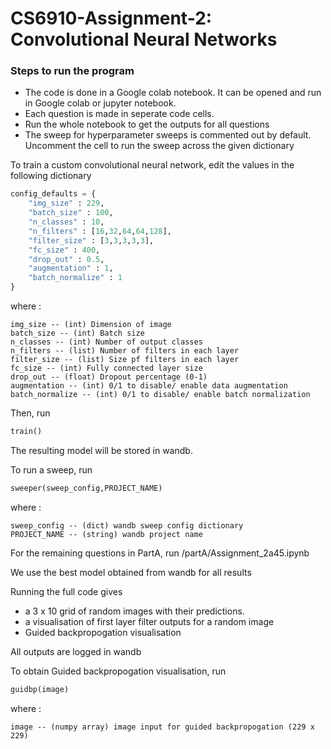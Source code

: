 # CS6910-Assignment-2: Convolutional Neural Networks

### Steps to run the program
- The code is done in a Google colab notebook. It can be opened and run in Google colab or jupyter notebook.
- Each question is made in seperate code cells. 
- Run the whole notebook to get the outputs for all questions
- The sweep for hyperparameter sweeps is commented out by default. Uncomment the cell to run the sweep across the given dictionary


To train a custom convolutional neural network, edit the values in the following dictionary

```python
config_defaults = {
    "img_size" : 229,
    "batch_size" : 100,
    "n_classes" : 10,
    "n_filters" : [16,32,64,64,128],
    "filter_size" : [3,3,3,3,3],
    "fc_size" : 400,
    "drop_out" : 0.5,
    "augmentation" : 1,
    "batch_normalize" : 1 
}
``` 

  where :
  ```
  img_size -- (int) Dimension of image
  batch_size -- (int) Batch size
  n_classes -- (int) Number of output classes
  n_filters -- (list) Number of filters in each layer
  filter_size -- (list) Size pf filters in each layer
  fc_size -- (int) Fully connected layer size
  drop_out -- (float) Dropout percentage (0-1)
  augmentation -- (int) 0/1 to disable/ enable data augmentation
  batch_normalize -- (int) 0/1 to disable/ enable batch normalization
  ```

Then, run 
```python
train()
```
The resulting model will be stored in wandb.

To run a sweep, run

```python
sweeper(sweep_config,PROJECT_NAME)
```

where :
  ```
  sweep_config -- (dict) wandb sweep config dictionary
  PROJECT_NAME -- (string) wandb project name
  
  ```
  
For the remaining questions in PartA, run /partA/Assignment_2a45.ipynb

We use the best model obtained from wandb for all results

Running the full code gives 
- a 3 x 10 grid of random images with their predictions.
- a visualisation of first layer filter outputs for a random image
- Guided backpropogation visualisation 

All outputs are logged in wandb

To obtain Guided backpropogation visualisation, run 
```python
guidbp(image)
```

where :
  ```
  image -- (numpy array) image input for guided backpropogation (229 x 229)
  ```
  
  

